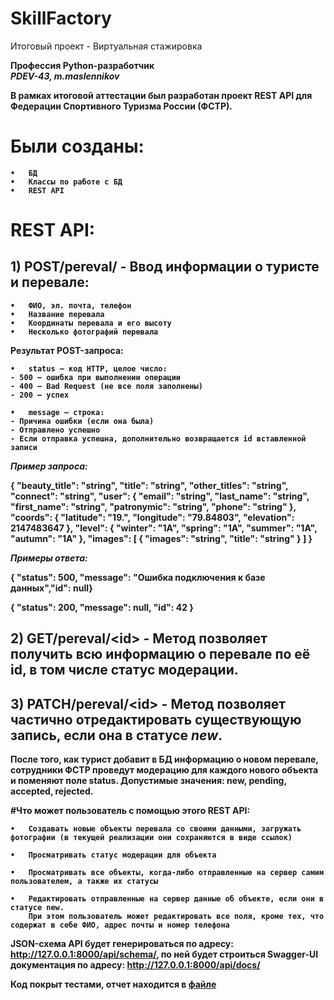 # SkillFactory
Итоговый проект - Виртуальная стажировка

<b>Профессия Python-разработчик<b><br>
<i><b>PDEV-43, m.maslennikov</b></i>

В рамках итоговой аттестации был разработан проект REST API для Федерации Спортивного Туризма России (ФСТР).

# Были созданы:

	•	БД
 	•	Классы по работе с БД
 	•	REST API

# REST API:

## 1) POST/pereval/ - Ввод информации о туристе и перевале:

	•	ФИО, эл. почта, телефон
 	•	Название перевала
	•	Координаты перевала и его высоту
 	•	Несколько фотографий перевала  

Результат POST-запроса:

	•	status — код HTTP, целое число:
    - 500 — ошибка при выполнении операции
    - 400 — Bad Request (не все поля заполнены)
    - 200 — успех
       
	•	message — строка:
    - Причина ошибки (если она была)
    - Отправлено успешно
    - Если отправка успешна, дополнительно возвращается id вставленной записи
     
_Пример запроса:_

{
  "beauty_title": "string",
  "title": "string",
  "other_titles": "string",
  "connect": "string",
  "user": {
    "email": "string",
    "last_name": "string",
    "first_name": "string",
    "patronymic": "string",
    "phone": "string"
  },
  "coords": {
    "latitude": "19.",
    "longitude": "79.84803",
    "elevation": 2147483647
  },
  "level": {
    "winter": "1A",
    "spring": "1A",
    "summer": "1A",
    "autumn": "1A"
  },
  "images": [
    {
      "images": "string",
      "title": "string"
    }
  ]
}

_Примеры ответа:_

{ "status": 500, "message": "Ошибка подключения к базе данных","id": null}

{ "status": 200, "message": null, "id": 42 }


## 2) GET/pereval/\<id> - Метод позволяет получить всю информацию о перевале по её id, в том числе статус модерации.

## 3) PATCH/pereval/\<id> - Метод позволяет частично отредактировать существующую запись, если она в статусе <i>new</i>.


После того, как турист добавит в БД информацию о новом перевале, сотрудники ФСТР проведут модерацию для каждого нового объекта и поменяют поле status. Допустимые значения: new, pending, accepted, rejected.

#**Что может пользователь с помощью этого REST API:**

	•	Создавать новые объекты перевала со своими данными, загружать фотографии (в текущей реализации они сохраняются в виде ссылок)
 
 	•	Просматривать статус модерации для объекта
  
  	•	Просматривать все объекты, когда-либо отправленные на сервер самим пользователем, а также их статусы
   
   	•	Редактировать отправленные на сервер данные об объекте, если они в статусе new. 
    	При этом пользователь может редактировать все поля, кроме тех, что содержат в себе ФИО, адрес почты и номер телефона
    
JSON-схема API будет генерироваться по адресу: http://127.0.0.1:8000/api/schema/, по ней будет строиться Swagger-UI документация по адресу: http://127.0.0.1:8000/api/docs/

Код покрыт тестами, отчет находится в [файле](https://github.com/MaximDown/SF-Sprint/blob/main/FSTR/htmlcov/index.html)

